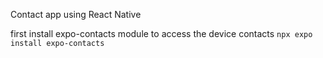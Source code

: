 Contact app using React Native

first install expo-contacts module to access the device contacts
`npx expo install expo-contacts`
